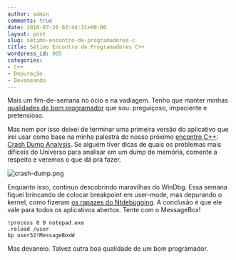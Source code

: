 ```yaml
---
author: admin
comments: true
date: 2010-07-26 02:44:31+00:00
layout: post
slug: setimo-encontro-de-programadores-c
title: Sétimo Encontro de Programadores C++
wordpress_id: 905
categories:
- C++
- Depuração
- Devaneando
---
```


Mais um fim-de-semana no ócio e na vadiagem. Tenho que manter minhas [qualidades de bom programador](http://c2.com/cgi/wiki?LazinessImpatienceHubris) que sou: preguiçoso, impaciente e pretensioso.

Mas nem por isso deixei de terminar uma primeira versão do aplicativo que irei usar como base na minha palestra do nosso próximo [encontro C++](http://www.ccppbrasil.org/wiki/Grupo:Encontro_VII): [Crash Dump Analysis](http://www.caloni.com.br/blog/wp-content/uploads/crashdumpanalysis.7z). Se alguém tiver dicas de quais os problemas mais difíceis do Universo para analisar em um dump de memória, comente a respeito e veremos o que dá pra fazer.


![crash-dump.png](http://www.caloni.com.br/blog/wp-content/uploads/crash-dump.png)



Enquanto isso, continuo descobrindo maravilhas do WinDbg. Essa semana fiquei brincando de colocar breakpoint em user-mode, mas depurando o kernel, como fizeram [os rapazes do Ntdebugging](http://blogs.msdn.com/b/ntdebugging/archive/2010/07/20/debugging-services-startup-in-svchost-from-a-kernel-mode-debug-session.aspx). A conclusão é que ele vale para todos os aplicativos abertos. Tente com o MessageBox!

    
    !process 0 0 notepad.exe
    .reload /user
    bp user32!MessageBoxW


Mas devaneio. Talvez outra boa qualidade de um bom programador.


